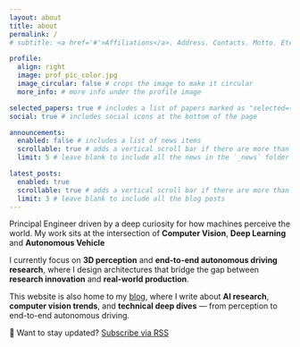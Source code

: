 ```yaml
---
layout: about
title: about
permalink: /
# subtitle: <a href='#'>Affiliations</a>. Address. Contacts. Motto. Etc.

profile:
  align: right
  image: prof_pic_color.jpg
  image_circular: false # crops the image to make it circular
  more_info: # more info under the profile image

selected_papers: true # includes a list of papers marked as "selected={true}"
social: true # includes social icons at the bottom of the page

announcements:
  enabled: false # includes a list of news items
  scrollable: true # adds a vertical scroll bar if there are more than 3 news items
  limit: 5 # leave blank to include all the news in the `_news` folder

latest_posts:
  enabled: true
  scrollable: true # adds a vertical scroll bar if there are more than 3 new posts items
  limit: 3 # leave blank to include all the blog posts
---
```


Principal Engineer driven by a deep curiosity for how machines perceive the world.
My work sits at the intersection of **Computer Vision**, **Deep Learning** and **Autonomous Vehicle**

I currently focus on **3D perception** and **end-to-end autonomous driving research**, where I design architectures that bridge the gap between **research innovation** and **real-world production**.

This website is also home to my [blog](/blog), where I write about **AI research**, **computer vision trends**, and **technical deep dives** — from perception to end-to-end autonomous driving.

📰 Want to stay updated?
[Subscribe via RSS](/feed.xml)

